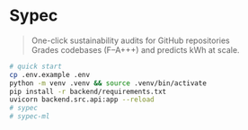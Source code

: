 # Sypec

> One-click sustainability audits for GitHub repositories  
> Grades codebases (F–A+++) and predicts kWh at scale.

```bash
# quick start
cp .env.example .env
python -m venv .venv && source .venv/bin/activate
pip install -r backend/requirements.txt
uvicorn backend.src.api:app --reload
# sypec
# sypec-ml
